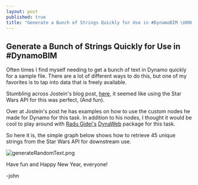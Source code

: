 ```yaml
---
layout: post
published: true
title: "Generate a Bunch of Strings Quickly for Use in #DynamoBIM \U0001F4DD"
---
```

## Generate a Bunch of Strings Quickly for Use in #DynamoBIM

Often times I find myself needing to get a bunch of text in Dynamo quickly for a sample file. There are a lot of different ways to do this, but one of my favorites is to tap into data that is freely available.

Stumbling across Jostein's blog post, [here](http://jbdynamo.blogspot.com/2016/06/star-wars-api-and-dynamo.html), it seemed like using the Star Wars API for this was perfect, (And fun).

Over at Jostein's post he has examples on how to use the custom nodes he made for Dynamo for this task. In addition to his nodes, I thought it would be cool to play around with [Radu Gidei's](https://github.com/radumg) [DynaWeb](https://github.com/radumg/DynaWeb) package for this task. 

So here it is, the simple graph below shows how to retrieve 45 unique strings from the Star Wars API for downstream use. 

![generateRandomText.png]({{site.baseurl}}/img/generateRandomText.png)

Have fun and Happy New Year, everyone!

-john